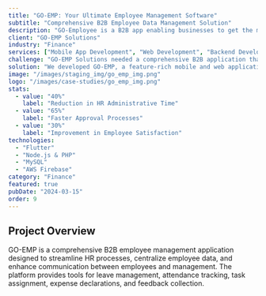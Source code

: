 ```yaml
---
title: "GO-EMP: Your Ultimate Employee Management Software"
subtitle: "Comprehensive B2B Employee Data Management Solution"
description: "GO-Employee is a B2B app enabling businesses to get the most out of their staff with GO-EMP. Simplify time tracking, leave management, and more"
client: "GO-EMP Solutions"
industry: "Finance"
services: ["Mobile App Development", "Web Development", "Backend Development"]
challenge: "GO-EMP Solutions needed a comprehensive B2B application that would streamline employee data management, simplify HR processes, and enhance communication between employees and management."
solution: "We developed GO-EMP, a feature-rich mobile and web application that centralizes employee data management and provides tools for leave requests, attendance tracking, task management, and expense declarations."
image: "/images/staging_img/go_emp_img.png"
logo: "/images/case-studies/go_emp_img.png"
stats:
  - value: "40%"
    label: "Reduction in HR Administrative Time"
  - value: "65%"
    label: "Faster Approval Processes"
  - value: "30%"
    label: "Improvement in Employee Satisfaction"
technologies:
  - "Flutter"
  - "Node.js & PHP"
  - "MySQL"
  - "AWS Firebase"
category: "Finance"
featured: true
pubDate: "2024-03-15"
order: 9
---
```


## Project Overview

GO-EMP is a comprehensive B2B employee management application designed to streamline HR processes, centralize employee data, and enhance communication between employees and management. The platform provides tools for leave management, attendance tracking, task assignment, expense declarations, and feedback collection.
